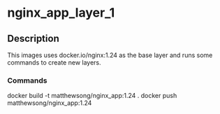 # nginx_app_layer_1

## Description

This images uses docker.io/nginx:1.24 as the base layer and runs some commands to create new layers.

### Commands

docker build -t matthewsong/nginx_app:1.24 .
docker push matthewsong/nginx_app:1.24
